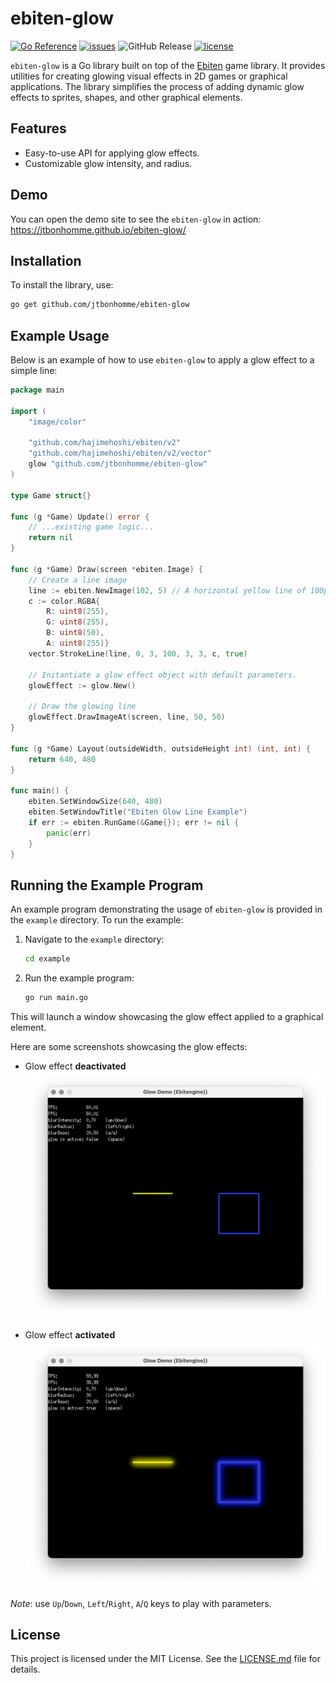 # ebiten-glow

[![Go Reference](https://pkg.go.dev/badge/github.com/jtbonhomme/ebiten-glow)](https://pkg.go.dev/github.com/jtbonhomme/ebiten-glow)
[![issues](https://img.shields.io/github/issues/jtbonhomme/ebiten-glow)](https://github.com/jtbonhomme/ebiten-glow/issues)
![GitHub Release](https://img.shields.io/github/v/release/jtbonhomme/ebiten-glow)
[![license](https://img.shields.io/github/license/jtbonhomme/ebiten-glow)](https://github.com/jtbonhomme/ebiten-glow/blob/main/LICENSE)

`ebiten-glow` is a Go library built on top of the [Ebiten](https://ebiten.org/) game library. It provides utilities for creating glowing visual effects in 2D games or graphical applications. The library simplifies the process of adding dynamic glow effects to sprites, shapes, and other graphical elements.

## Features

- Easy-to-use API for applying glow effects.
- Customizable glow intensity, and radius.

## Demo

You can open the demo site to see the `ebiten-glow` in action: https://jtbonhomme.github.io/ebiten-glow/

## Installation

To install the library, use:

```bash
go get github.com/jtbonhomme/ebiten-glow
```

## Example Usage

Below is an example of how to use `ebiten-glow` to apply a glow effect to a simple line:

```go
package main

import (
	"image/color"

	"github.com/hajimehoshi/ebiten/v2"
	"github.com/hajimehoshi/ebiten/v2/vector"
	glow "github.com/jtbonhomme/ebiten-glow"
)

type Game struct{}

func (g *Game) Update() error {
	// ...existing game logic...
	return nil
}

func (g *Game) Draw(screen *ebiten.Image) {
	// Create a line image
	line := ebiten.NewImage(102, 5) // A horizontal yellow line of 100px width
	c := color.RGBA{
		R: uint8(255),
		G: uint8(255),
		B: uint8(50),
		A: uint8(255)}
	vector.StrokeLine(line, 0, 3, 100, 3, 3, c, true)

	// Initantiate a glow effect object with default parameters.
	glowEffect := glow.New()

	// Draw the glowing line
	glowEffect.DrawImageAt(screen, line, 50, 50)
}

func (g *Game) Layout(outsideWidth, outsideHeight int) (int, int) {
	return 640, 480
}

func main() {
	ebiten.SetWindowSize(640, 480)
	ebiten.SetWindowTitle("Ebiten Glow Line Example")
	if err := ebiten.RunGame(&Game{}); err != nil {
		panic(err)
	}
}
```

## Running the Example Program

An example program demonstrating the usage of `ebiten-glow` is provided in the `example` directory. To run the example:

1. Navigate to the `example` directory:
   ```bash
   cd example
   ```

2. Run the example program:
   ```bash
   go run main.go
   ```

This will launch a window showcasing the glow effect applied to a graphical element.

Here are some screenshots showcasing the glow effects:

* Glow effect **deactivated**
![Glow Effect Off](glow-effect-off.png)

* Glow effect **activated**
![Glow Effect On](glow-effect-on.png)

*Note*: use `Up`/`Down`, `Left`/`Right`, `A`/`Q` keys to play with parameters.

## License

This project is licensed under the MIT License. See the [LICENSE.md](LICENSE.md) file for details.